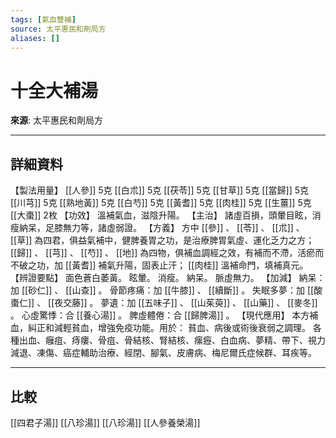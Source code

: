 ```yaml
---
tags: [氣血雙補]
source: 太平惠民和劑局方
aliases: []
---
```


# 十全大補湯

**來源**: 太平惠民和劑局方  

---

## 詳細資料
【製法用量】 [[人參]] 5克 [[白朮]] 5克 [[茯苓]] 5克 [[甘草]] 5克 [[當歸]] 5克 [[川芎]] 5克 [[熟地黃]] 5克 [[白芍]] 5克 [[黃耆]] 5克 [[肉桂]] 5克 [[生薑]] 5克 [[大棗]] 2枚
【功效】
溫補氣血，滋陰升陽。
【主治】
諸虛百損，頭暈目眩，消瘦納呆，足膝無力等，諸虛弱證。
【方義】
方中 [[參]] 、 [[苓]] 、 [[朮]] 、 [[草]] 為四君，俱益氣補中，健脾養胃之功，是治療脾胃氣虛、運化乏力之方； [[歸]] 、 [[芎]] 、 [[芍]] 、 [[地]] 為四物，俱補血調經之效，有補而不滯，活瘀而不破之功，加 [[黃耆]] 補氣升陽，固表止汗； [[肉桂]] 溫補命門，填補真元。
【辨證要點】
面色蒼白萎黃。
眩暈。
消瘦。
納呆。
脈虛無力。
【加減】
納呆：加 [[砂仁]] 、 [[山查]] 。
骨節疼痛：加 [[牛膝]] 、 [[續斷]] 。
失眠多夢：加 [[酸棗仁]] 、 [[夜交藤]] 。
夢遺：加 [[五味子]] 、 [[山茱萸]] 、 [[山藥]] 、 [[麥冬]] 。
心虛驚悸：合 [[養心湯]] 。
脾虛體倦：合 [[歸脾湯]] 。
【現代應用】
本方補血，糾正和減輕貧血，增強免疫功能。用於：
貧血、病後或術後衰弱之調理。
各種出血、癰疽、痔瘻、骨疽、骨結核、腎結核、瘰癧、白血病、夢精、帶下、視力減退、凍傷、癌症輔助治療、經閉、腳氣、皮膚病、梅尼爾氏症候群、耳疾等。

---

## 比較
[[四君子湯]]
[[八珍湯]]
[[八珍湯]]
[[人參養榮湯]]

